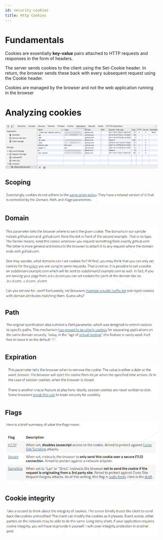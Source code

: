 ```yaml
---
id: security-cookies
title: Http Cookies
---
```


# Fundamentals

Cookies are essentially **key-value** pairs attached to HTTP requests and responses in the form of headers.

The server sends cookies to the client using the Set-Cookie header. In return, the browser sends these back with every subsequent request using the Cookie header.

Cookies are managed by the browser and not the web application running in the browser

# Analyzing cookies

![](2023-05-05-06-24-37.png)

## Scoping

![](2023-05-05-06-27-52.png)

## Domain

![](2023-05-05-06-28-13.png)

## Path

![](2023-05-05-06-28-25.png)

## Expiration

![](2023-05-05-06-28-43.png)

## Flags

![](2023-05-05-06-29-08.png)

## Cookie integrity

![](2023-05-05-06-29-32.png)
